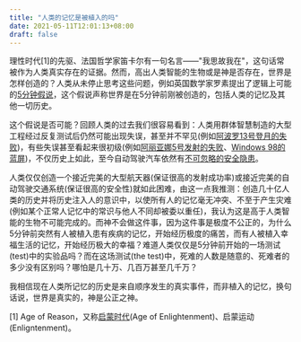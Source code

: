```yaml
---
title: "人类的记忆是被植入的吗"
date: 2021-05-11T12:01:13+08:00
draft: false
---
```


理性时代[1]的先驱、法国哲学家笛卡尔有一句名言——"我思故我在"，这句话常被作为人类真实存在的证据。然而，高出人类智能的生物或是神是否存在，世界是怎样创造的？人类从未停止思考这些问题，例如英国数学家罗素提出了逻辑上可能的[5分钟假说](https://en.wikipedia.org/wiki/Omphalos_hypothesis#Five-minute_hypothesis)，这个假说声称世界是在5分钟前刚被创造的，包括人类的记忆及其他一切历史。

这个假说是否可能？回顾人类的过去我们很容易看到：人类用群体智慧制造的大型工程经过反复测试后仍然可能出现失误，甚至并不罕见(例如[阿波罗13号登月的失败](https://zh.wikipedia.org/wiki/%E9%98%BF%E6%B3%A2%E7%BD%9713%E5%8F%B7#%E4%BA%8B%E6%95%85))，有些失误甚至看起来很初级(例如[阿丽亚娜5号发射的失败](https://zh.wikipedia.org/wiki/%E4%BA%9E%E5%88%A9%E5%AE%895%E8%99%9F%E9%81%8B%E8%BC%89%E7%81%AB%E7%AE%AD#%E9%87%8D%E8%A6%81%E7%99%BC%E5%B0%84%E7%B4%80%E9%8C%84)、[Windows 98的蓝屏](https://en.wikipedia.org/wiki/Blue_screen_of_death#Windows_9x))，不仅历史上如此，至今自动驾驶汽车依然有[不可忽略的安全隐患](https://www.caranddriver.com/news/a32783046/iihs-autonomous-cars-not-as-safe-study/)。

人类仅仅创造一个接近完美的大型航天器(保证很高的发射成功率)或接近完美的自动驾驶交通系统(保证很高的安全性)就如此困难，由这一点我推测：创造几十亿人类的历史并将历史注入人的意识中，以使所有人的记忆毫无冲突、不至于产生灾难(例如某个正常人记忆中的常识与他人不同却被委以重任)，我认为这是高于人类智能的生物不可能完成的。而神不会做这件事，因为这件事是极度不公正的，为什么5分钟前突然有人被植入患有疾病的记忆，开始经历极度的痛苦，而有人被植入幸福生活的记忆，开始经历极大的幸福？难道人类仅仅是5分钟前开始的一场测试(test)中的实验品吗？而在这场测试(the test)中，死难的人数是随意的、死难者的多少没有区别吗？哪怕是几十万、几百万甚至几千万？

我相信现在人类所记忆的历史是来自顺序发生的真实事件，而非植入的记忆，换句话说，世界是真实的，神是公正之神。

[1] Age of Reason，又称[启蒙时代](https://zh.wikipedia.org/wiki/%E5%95%9F%E8%92%99%E6%99%82%E4%BB%A3)(Age of Enlightenment)、启蒙运动(Enligntenment)。